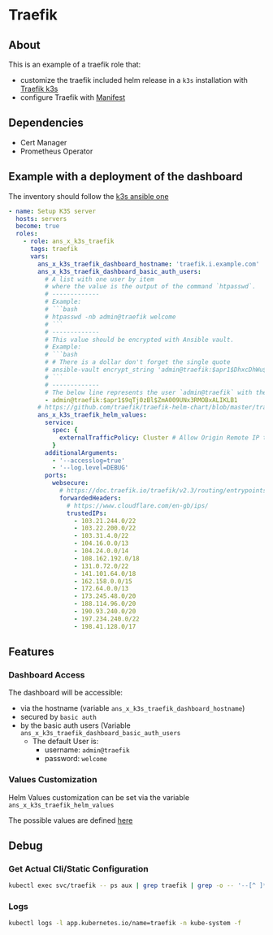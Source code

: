 # Traefik

## About
This is an example of a traefik role that:
* customize the traefik included helm release in a `k3s` installation with [Traefik k3s](tasks/traefik_k3s.yml)
* configure Traefik with [Manifest](tasks/traefik_conf.yml)


## Dependencies

* Cert Manager
* Prometheus Operator

## Example with a deployment of the dashboard

The inventory should follow the [k3s ansible one](https://github.com/k3s-io/k3s-ansible#usage)


```yaml
- name: Setup K3S server
  hosts: servers
  become: true
  roles:
    - role: ans_x_k3s_traefik
      tags: traefik
      vars:
        ans_x_k3s_traefik_dashboard_hostname: 'traefik.i.example.com'
        ans_x_k3s_traefik_dashboard_basic_auth_users:
          # A list with one user by item 
          # where the value is the output of the command `htpasswd`.
          # -------------
          # Example:
          # ```bash
          # htpasswd -nb admin@traefik welcome
          # ```
          # -------------
          # This value should be encrypted with Ansible vault.
          # Example:
          # ```bash
          # # There is a dollar don't forget the single quote
          # ansible-vault encrypt_string 'admin@traefik:$apr1$DhxcDhWu$Obq7vz1P.HJYFudhxSFqA.'
          # ```
          # -------------
          # The below line represents the user `admin@traefik` with the password `welcome`
          - admin@traefik:$apr1$9qTj0zBl$ZmA009UNx3RMOBxALIKLB1
        # https://github.com/traefik/traefik-helm-chart/blob/master/traefik/values.yaml
        ans_x_k3s_traefik_helm_values:
          service:
            spec: {
              externalTrafficPolicy: Cluster # Allow Origin Remote IP to be forwarded
            }
          additionalArguments:
            - '--accesslog=true'
            - '--log.level=DEBUG'
          ports:
            websecure:
              # https://doc.traefik.io/traefik/v2.3/routing/entrypoints/#forwarded-headers
              forwardedHeaders:
                # https://www.cloudflare.com/en-gb/ips/
                trustedIPs:
                  - 103.21.244.0/22
                  - 103.22.200.0/22
                  - 103.31.4.0/22
                  - 104.16.0.0/13
                  - 104.24.0.0/14
                  - 108.162.192.0/18
                  - 131.0.72.0/22
                  - 141.101.64.0/18
                  - 162.158.0.0/15
                  - 172.64.0.0/13
                  - 173.245.48.0/20
                  - 188.114.96.0/20
                  - 190.93.240.0/20
                  - 197.234.240.0/22
                  - 198.41.128.0/17
```

## Features

### Dashboard Access

The dashboard will be accessible:
  * via the hostname (variable `ans_x_k3s_traefik_dashboard_hostname`)
  * secured by `basic auth` 
  * by the basic auth users (Variable `ans_x_k3s_traefik_dashboard_basic_auth_users`
    * The default User is: 
      * username: `admin@traefik` 
      * password: `welcome`

### Values Customization

Helm Values customization can be set via the variable `ans_x_k3s_traefik_helm_values`

The possible values are defined [here](https://github.com/traefik/traefik-helm-chart/blob/master/traefik/values.yaml)


## Debug

### Get Actual Cli/Static Configuration


```bash
kubectl exec svc/traefik -- ps aux | grep traefik | grep -o -- '--[^ ]*'
```


### Logs

```bash
kubectl logs -l app.kubernetes.io/name=traefik -n kube-system -f
```

